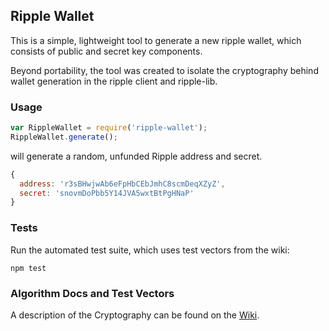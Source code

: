 ## Ripple Wallet

This is a simple, lightweight tool to generate a new ripple wallet,
which consists of public and secret key components.

Beyond portability, the tool was created to isolate the cryptography
behind wallet generation in the ripple client and ripple-lib.

### Usage

  ```js
  var RippleWallet = require('ripple-wallet');
  RippleWallet.generate();
  ```
    
will generate a random, unfunded Ripple address and secret.

  ```js
  { 
    address: 'r3sBHwjwAb6eFpHbCEbJmhC8scmDeqXZyZ',
    secret: 'snovmDoPbb5Y14JVA5wxtBtPgHNaP' 
  }
  ```

### Tests

Run the automated test suite, which uses test vectors from the wiki:

    npm test

### Algorithm Docs and Test Vectors

A description of the Cryptography can be found on the [Wiki](https://ripple.com/wiki/Account_Family).

  
